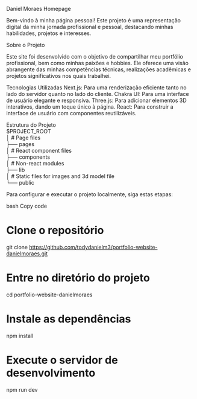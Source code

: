 Daniel Moraes Homepage

Bem-vindo à minha página pessoal! Este projeto é uma representação digital da minha jornada profissional e pessoal, destacando minhas habilidades, projetos e interesses.

Sobre o Projeto

Este site foi desenvolvido com o objetivo de compartilhar meu portfólio profissional, bem como minhas paixões e hobbies. Ele oferece uma visão abrangente das minhas competências técnicas, realizações acadêmicas e projetos significativos nos quais trabalhei.

Tecnologias Utilizadas
Next.js: Para uma renderização eficiente tanto no lado do servidor quanto no lado do cliente.
Chakra UI: Para uma interface de usuário elegante e responsiva.
Three.js: Para adicionar elementos 3D interativos, dando um toque único à página.
React: Para construir a interface de usuário com componentes reutilizáveis.

Estrutura do Projeto  
$PROJECT_ROOT  
│   # Page files  
├── pages  
│   # React component files  
├── components  
│   # Non-react modules  
├── lib  
│   # Static files for images and 3d model file  
└── public  

Para configurar e executar o projeto localmente, siga estas etapas:

bash
Copy code
# Clone o repositório  
git clone https://github.com/todydanielm3/portfolio-website-danielmoraes.git  

# Entre no diretório do projeto  
cd portfolio-website-danielmoraes  

# Instale as dependências  
npm install  

# Execute o servidor de desenvolvimento  
npm run dev  
